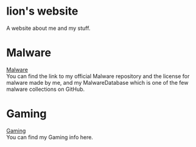 # lion's website
A website about me and my stuff.

# Malware
[Malware](https://github.com/lionninjaplays/malware)  
You can find the link to my official Malware repository and the license for malware made by me, and my MalwareDatabase which is one of the few malware collections on GitHub.

# Gaming
[Gaming](https://lionninjaplays.github.io/gaming)  
You can find my Gaming info here.
</html>

